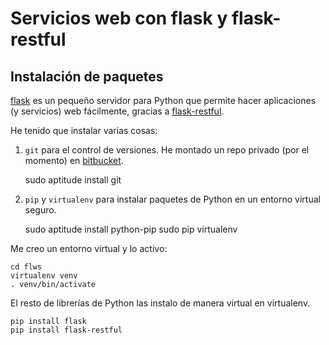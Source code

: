 # Servicios web con flask y flask-restful

## Instalación de paquetes

[flask](http://flask.pocoo.org) es un pequeño servidor para Python que permite hacer aplicaciones (y servicios) web fácilmente, gracias a [flask-restful](http://flask-restful.readthedocs.org).


He tenido que instalar varias cosas:

1. `git` para el control de versiones. He montado un repo privado (por el
   momento) en [bitbucket](https://bitbucket.org).

    sudo aptitude install git

2. `pip` y `virtualenv` para instalar paquetes de Python en un entorno virtual
   seguro.

    sudo aptitude install python-pip
    sudo pip virtualenv

Me creo un entorno virtual y lo activo:

    cd flws
    virtualenv venv
    . venv/bin/activate

El resto de librerías de Python las instalo de manera virtual en virtualenv.

    pip install flask
    pip install flask-restful


